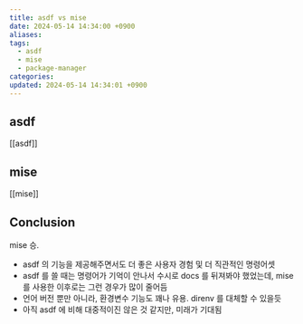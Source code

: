 ```yaml
---
title: asdf vs mise
date: 2024-05-14 14:34:00 +0900
aliases: 
tags:
  - asdf
  - mise
  - package-manager
categories: 
updated: 2024-05-14 14:34:01 +0900
---
```


## asdf

[[asdf]]

## mise

[[mise]]

## Conclusion

mise 승.

- asdf 의 기능을 제공해주면서도 더 좋은 사용자 경험 및 더 직관적인 명령어셋
- asdf 를 쓸 때는 명령어가 기억이 안나서 수시로 docs 를 뒤져봐야 했었는데, mise 를 사용한 이후로는 그런 경우가 많이 줄어듬
- 언어 버전 뿐만 아니라, 환경변수 기능도 꽤나 유용. direnv 를 대체할 수 있을듯
- 아직 asdf 에 비해 대중적이진 않은 것 같지만, 미래가 기대됨
